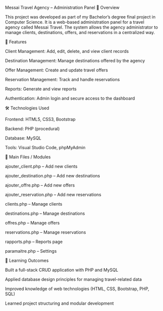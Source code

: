 Messai Travel Agency – Administration Panel
📌 Overview

This project was developed as part of my Bachelor’s degree final project in Computer Science.
It is a web-based administration panel for a travel agency called Messai Travel. The system allows the agency administrator to manage clients, destinations, offers, and reservations in a centralized way.

🎯 Features

Client Management: Add, edit, delete, and view client records

Destination Management: Manage destinations offered by the agency

Offer Management: Create and update travel offers

Reservation Management: Track and handle reservations

Reports: Generate and view reports

Authentication: Admin login and secure access to the dashboard

🛠️ Technologies Used

Frontend: HTML5, CSS3, Bootstrap

Backend: PHP (procedural)

Database: MySQL

Tools: Visual Studio Code, phpMyAdmin

📂 Main Files / Modules

ajouter_client.php – Add new clients

ajouter_destination.php – Add new destinations

ajouter_offre.php – Add new offers

ajouter_reservation.php – Add new reservations

clients.php – Manage clients

destinations.php – Manage destinations

offres.php – Manage offers

reservations.php – Manage reservations

rapports.php – Reports page

paramaitre.php – Settings

📖 Learning Outcomes

Built a full-stack CRUD application with PHP and MySQL

Applied database design principles for managing travel-related data

Improved knowledge of web technologies (HTML, CSS, Bootstrap, PHP, SQL)

Learned project structuring and modular development
